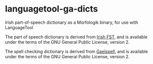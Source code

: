 # languagetool-ga-dicts

Irish part-of-speech dictionary as a Morfologik binary, for use with LanguageTool

The part of speech dictionary is derived from [Irish FST](https://github.com/jimregan/irishfst), and is available under the terms of the GNU General Public License, version 2.

The spell checking dictionary is derived from [Gaelspell](https://github.com/kscanne/gaelspell/), and is available under the terms of the GNU General Public License, version 2.
